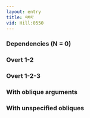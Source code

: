 ```yaml
---
layout: entry
title: འཇང་
vid: Hill:0550
---
```

### Dependencies (N = 0)


### Overt 1-2


### Overt 1-2-3


### With oblique arguments


### With unspecified obliques
